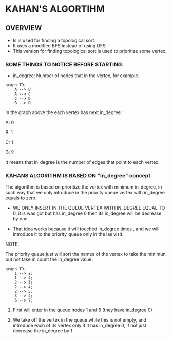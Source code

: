 # KAHAN'S ALGORTIHM 

## OVERVIEW

- Is is used for finding a topological sort.
- It uses a modified BFS instead of using DFS
- This version for finding topological sort is used to prioritize some vertex.

### SOME THINGS TO NOTICE BEFORE STARTING.


- in_degree: Number of nodes that in the vertex, for example.

```mermaid
graph TD;
    A --> B
    A --> C
    C --> D
    B --> D
```
In the graph above the each vertex has next in_degree:

A: 0

B: 1

C: 1

D: 2

It means that in_degree is the number of edges that point to each vertex.

### KAHANS ALGORITHM IS BASED ON "in_degree" concept

The algorithm is based on prioritize the vertex with minimum in_degree, in such way that we only introduce in the priority queue vertex with in_degree equals to zero.

* WE ONLY INSERT IN THE QUEUE VERTEX WITH IN_DEGREE EQUAL TO 0, it is was got but has in_degree 0 then its in_degree will be decrease by one.

* That idea works because it will touched in_degree times , and we will introduce it to the priority_queue only in the las visit.


NOTE:

The priority queue just will sort the names of the vertex to take the minimun, but not take in count the in_degree value.

```mermaid
graph TD;
    1 --> 2;
    1 --> 4;
    2 --> 3;
    2 --> 4;
    2 --> 5;
    3 --> 4;
    6 --> 7;
```



1. First will enter in the queue nodes 1 and 6 (they have in_degree 0)

2. We take off the vertex in the queue while this is not empty, and introduce each of its vertex only if it has in_degree 0, if not just decrease the in_degree by 1.



